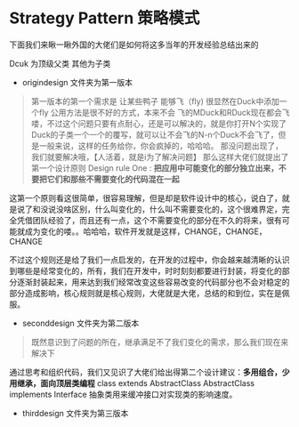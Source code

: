 # Strategy Pattern 策略模式

下面我们来瞅一瞅外国的大佬们是如何将这多当年的开发经验总结出来的

Dcuk 为顶级父类 其他为子类
* origindesign 文件夹为第一版本
>  第一版本的第一个需求是 让某些鸭子 能够飞（fly)
很显然在Duck中添加一个fly 公用方法是很不好的方式，本来不会
飞的MDuck和RDuck现在都会飞喽，不过这个问题只要有点耐心，还是可以解决的，就是你打开N个实现了Duck的子类一个一个的覆写，就可以让不会飞的N-n个Duck不会飞了，但是一般来说，这样的任务给你，你会疯掉的，哈哈哈。
那没问题出现了，我们就要解决哦，【人活着，就是i为了解决问题】
那么这样大佬们就提出了第一个设计原则
Design rule One :  **把应用中可能变化的部分独立出来，不要把它们和那些不需要变化的代码混在一起**

这第一个原则看这很简单，很容易理解，但是却是软件设计中的核心，说白了，就是说了和没说没啥区别，什么叫变化的，什么叫不需要变化的，这个很难界定，完全凭借团队经验了，而且还有一点，这个不需要变化的部分在不久的将来，很有可能就成为变化的喽。。哈哈哈，软件开发就是这样，CHANGE，CHANGE，CHANGE

不过这个规则还是给了我们一点启发的，在开发的过程中，你会越来越清晰的认识到哪些是经常变化的，所有，我们在开发中，时时刻刻都要进行封装，将变化的部分逐渐封装起来，用来达到我们经常改变这些容易改变的代码部分也不会对稳定的部分造成影响，核心规则就是核心规则，大佬就是大佬，总结的和到位，实在是佩服。


* seconddesign 文件夹为第二版本

> 既然意识到了问题的所在，继承满足不了我们变化的需求，那么我们现在来解决下

通过思考和组织代码，我们又见识了大佬们给出得第二个设计建议：**多用组合，少用继承，面向顶层类编程**
class extends AbstractClass 
AbstractClass implements Interface 
抽象类用来缓冲接口对实现类的影响速度。
* thirddesign 文件夹为第三版本
